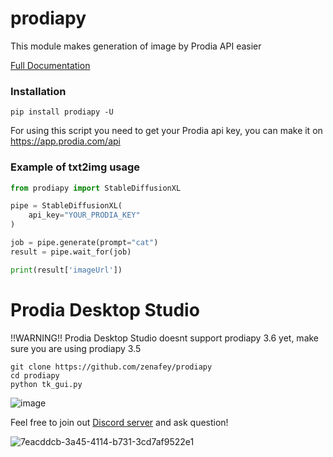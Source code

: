 # prodiapy 
This module makes generation of image by Prodia API easier

[Full Documentation](https://prodiapy.readme.io/) 

### Installation 
```
pip install prodiapy -U
```
For using this script you need to get your Prodia api key, you can make it on https://app.prodia.com/api


### Example of txt2img usage
```python
from prodiapy import StableDiffusionXL

pipe = StableDiffusionXL(
    api_key="YOUR_PRODIA_KEY"
)

job = pipe.generate(prompt="cat")
result = pipe.wait_for(job)

print(result['imageUrl'])
```

# Prodia Desktop Studio
!!WARNING!! Prodia Desktop Studio doesnt support prodiapy 3.6 yet, make sure you are using prodiapy 3.5
```
git clone https://github.com/zenafey/prodiapy
cd prodiapy
python tk_gui.py
```
![image](https://github.com/zenafey/prodiapy/assets/118455214/ff949765-307a-4460-87b9-c1a255f169c9)



Feel free to join out [Discord server](https://discord.gg/PtdHCVysfj) and ask question!

![7eacddcb-3a45-4114-b731-3cd7af9522e1](https://user-images.githubusercontent.com/118455214/233359979-80274381-10dd-4ced-b7fa-d45437ef5bce.png)



